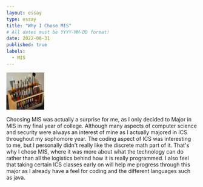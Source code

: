 ```yaml
---
layout: essay
type: essay
title: "Why I Chose MIS"
# All dates must be YYYY-MM-DD format!
date: 2022-08-31
published: true
labels:
  - MIS
---
```


<img width="100px" class="rounded float-start pe-4" src="../img/igniting/paintbrushes.jpg">

Choosing MIS was actually a surprise for me, as I only decided to Major in MIS in my final year of college. Although many aspects of computer science and security were always an interest of mine as I actually majored in ICS throughout my sophomore year. The coding aspect of ICS was interesting to me, but I personally didn't really like the discrete math part of it. That's why I chose MIS, where it was more about what the technology can do rather than all the logistics behind how it is really programmed. I also feel that taking certain ICS classes early on will help me progress through this major as I already have a feel for coding and the different languages such as java.
